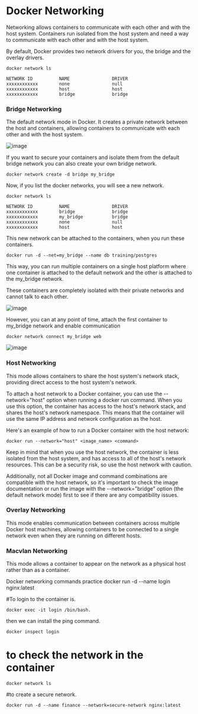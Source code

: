# Docker Networking

Networking allows containers to communicate with each other and with the host system. Containers run isolated from the host system
and need a way to communicate with each other and with the host system.

By default, Docker provides two network drivers for you, the bridge and the overlay drivers. 

```
docker network ls
```

```
NETWORK ID          NAME                DRIVER
xxxxxxxxxxxx        none                null
xxxxxxxxxxxx        host                host
xxxxxxxxxxxx        bridge              bridge
```


### Bridge Networking

The default network mode in Docker. It creates a private network between the host and containers, allowing
containers to communicate with each other and with the host system.

![image](https://user-images.githubusercontent.com/43399466/217745543-f40e5614-ac34-4b78-85a9-91b24512388d.png)

If you want to secure your containers and isolate them from the default bridge network you can also create your own bridge network.

```
docker network create -d bridge my_bridge
```

Now, if you list the docker networks, you will see a new network.

```
docker network ls

NETWORK ID          NAME                DRIVER
xxxxxxxxxxxx        bridge              bridge
xxxxxxxxxxxx        my_bridge           bridge
xxxxxxxxxxxx        none                null
xxxxxxxxxxxx        host                host
```

This new network can be attached to the containers, when you run these containers.

```
docker run -d --net=my_bridge --name db training/postgres
```

This way, you can run multiple containers on a single host platform where one container is attached to the default network and 
the other is attached to the my_bridge network.

These containers are completely isolated with their private networks and cannot talk to each other.

![image](https://user-images.githubusercontent.com/43399466/217748680-8beefd0a-8181-4752-a098-a905ebed5d2a.png)


However, you can at any point of time, attach the first container to my_bridge network and enable communication

```
docker network connect my_bridge web
```

![image](https://user-images.githubusercontent.com/43399466/217748726-7bb347d0-3736-4f89-bdff-31d240b15150.png)


### Host Networking

This mode allows containers to share the host system's network stack, providing direct access to the host system's network.

To attach a host network to a Docker container, you can use the --network="host" option when running a docker run command. When you use this option, the container has access to the host's network stack, and shares the host's network namespace. This means that the container will use the same IP address and network configuration as the host.

Here's an example of how to run a Docker container with the host network:

```
docker run --network="host" <image_name> <command>
```

Keep in mind that when you use the host network, the container is less isolated from the host system, and has access to all of the host's network resources. This can be a security risk, so use the host network with caution.

Additionally, not all Docker image and command combinations are compatible with the host network, so it's important to check the image documentation or run the image with the --network="bridge" option (the default network mode) first to see if there are any compatibility issues.

### Overlay Networking

This mode enables communication between containers across multiple Docker host machines, allowing containers to be connected to a single network even when they are running on different hosts.

### Macvlan Networking

This mode allows a container to appear on the network as a physical host rather than as a container.



Docker networking commands practice
docker run -d --name login nginx:latest

#To login  to the container is.
```
docker exec -it login /bin/bash.
```

then we can install the ping command.
```
docker inspect login
```

# to check the network in the container 
```
docker network ls
```

#to create a secure network.
```
docker run -d --name finance --network=secure-network nginx:latest
```

